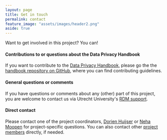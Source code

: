 ```yaml
---
layout: page
title: Get in touch
permalink: contact
feature_image: "assets/images/header2.png"
aside: true
---
```


Want to get involved in this project? You can!

#### Contributions to or questions about the Data Privacy Handbook
If you want to contribute to the <a href="handbook" target="_blank">Data Privacy Handbook</a>, please go the the <a href='https://github.com/UtrechtUniversity/dataprivacyhandbook/blob/main/CONTRIBUTING.md' target='_blank'>handbook repository on GitHub</a>, where you can find contributing guidelines.

#### General questions or comments
If you have questions or comments about any (other) part of this project, you are welcome to contact us via Utrecht University's <a href='https://www.uu.nl/en/research/research-data-management/contact-us' target='_blank'>RDM support</a>.

#### Direct contact
Please contact one of the project coordinators, <a href="https://www.uu.nl/staff/DCHuijser" target="_blank">Dorien Huijser</a> or <a href="https://www.uu.nl/staff/NMoopen" target="_blank">Neha Moopen</a> for project-specific questions. You can also contact other <a href="about/people" target="_blank">project members</a> directly, if needed.